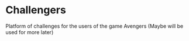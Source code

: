 # Challengers
Platform of challenges for the users of the game Avengers (Maybe will be used for more later) 
